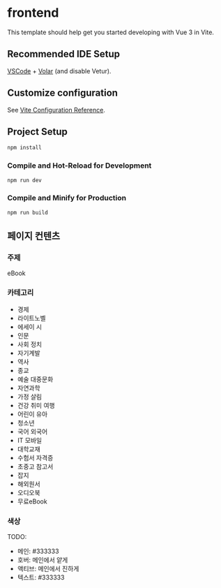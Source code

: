 # frontend

This template should help get you started developing with Vue 3 in Vite.

## Recommended IDE Setup

[VSCode](https://code.visualstudio.com/) + [Volar](https://marketplace.visualstudio.com/items?itemName=Vue.volar) (and disable Vetur).

## Customize configuration

See [Vite Configuration Reference](https://vite.dev/config/).

## Project Setup

```sh
npm install
```

### Compile and Hot-Reload for Development

```sh
npm run dev
```

### Compile and Minify for Production

```sh
npm run build
```



## 페이지 컨텐츠
### 주제
eBook

### 카테고리
- 경제
- 라이트노벨
- 에세이 시
- 인문
- 사회 정치
- 자기계발
- 역사
- 종교
- 예술 대중문화
- 자연과학
- 가정 살림
- 건강 취미 여행
- 어린이 유아
- 청소년
- 국어 외국어
- IT 모바일
- 대학교재
- 수험서 자격증
- 초중고 참고서
- 잡지
- 해외원서
- 오디오북
- 무료eBook

### 색상
TODO:
- 메인: #333333
- 호버: 메인에서 얕게
- 액티브: 메인에서 진하게
- 텍스트: #333333